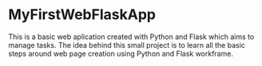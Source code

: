 # MyFirstWebFlaskApp
This is a basic web aplication created with Python and Flask which aims to manage tasks. The idea behind this small project is to learn all the basic steps around web page creation using Python and Flask workframe.
